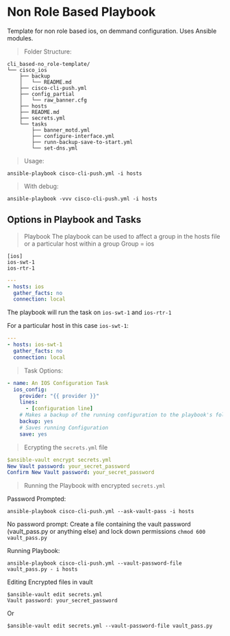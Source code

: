 # Non Role Based Playbook
Template for non role based ios, on demmand configuration. Uses Ansible modules.
> Folder Structure:
```
cli_based-no_role-template/
└── cisco_ios
    ├── backup
    │   └── README.md
    ├── cisco-cli-push.yml
    ├── config_partial
    │   └── raw_banner.cfg
    ├── hosts
    ├── README.md
    ├── secrets.yml
    └── tasks
        ├── banner_motd.yml
        ├── configure-interface.yml
        ├── runn-backup-save-to-start.yml
        └── set-dns.yml
```

> Usage:
```
ansible-playbook cisco-cli-push.yml -i hosts
```

> With debug:
```
ansible-playbook -vvv cisco-cli-push.yml -i hosts
```

## Options in Playbook and Tasks
> Playbook
The playbook can be used to affect a group in the hosts file or a particular host within a group
Group = ios
```
[ios]
ios-swt-1
ios-rtr-1
```
```yml
---
- hosts: ios
  gather_facts: no
  connection: local
```

The playbook will run the task on `ios-swt-1` and `ios-rtr-1`

For a particular host in this case `ios-swt-1`:
```yml
---
- hosts: ios-swt-1
  gather_facts: no
  connection: local
```

> Task Options:
```yml
- name: An IOS Configuration Task
  ios_config:
    provider: "{{ provider }}"
    lines:
      - [configuration line]
    # Makes a backup of the running configuration to the playbook's folder (backup/)
    backup: yes
    # Saves running Configuration
    save: yes 
```

> Ecrypting the `secrets.yml` file
```yml
$ansible-vault encrypt secrets.yml
New Vault password: your_secret_password
Confirm New Vault password: your_secret_password
```

> Running the Playbook with encrypted `secrets.yml`

Password Prompted:
```
ansible-playbook cisco-cli-push.yml --ask-vault-pass -i hosts
```

No password prompt:
Create a file containing the vault password (vault_pass.py or anything else) and lock down permissions
`chmod 600 vault_pass.py`

Running Playbook:
```
ansible-playbook cisco-cli-push.yml --vault-password-file vault_pass.py - i hosts
```

Editing Encrypted files in vault
```
$ansible-vault edit secrets.yml
Vault password: your_secret_password
```
Or
```
$ansible-vault edit secrets.yml --vault-password-file vault_pass.py
```